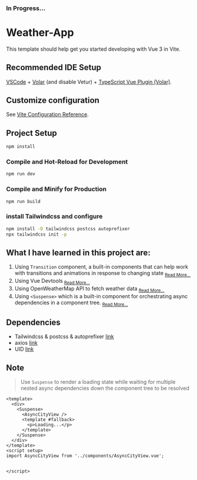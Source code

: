 ### In Progress...

# Weather-App

This template should help get you started developing with Vue 3 in Vite.

## Recommended IDE Setup

[VSCode](https://code.visualstudio.com/) + [Volar](https://marketplace.visualstudio.com/items?itemName=Vue.volar) (and disable Vetur) + [TypeScript Vue Plugin (Volar)](https://marketplace.visualstudio.com/items?itemName=Vue.vscode-typescript-vue-plugin).

## Customize configuration

See [Vite Configuration Reference](https://vitejs.dev/config/).

## Project Setup

```sh
npm install
```

### Compile and Hot-Reload for Development

```sh
npm run dev
```

### Compile and Minify for Production

```sh
npm run build
```


### install Tailwindcss and configure 
```sh
npm install -D tailwindcss postcss autoprefixer
npx tailwindcss init -p
```

## What I have learned in this project are:

  1. Using `Transition` component, a built-in components that can help work with transitions and animations in response to changing state <sub>[Read More...](https://vuejs.org/guide/built-ins/transition.html)</sub>
  2. Using Vue Devtools <sub>[Read More...](https://chrome.google.com/webstore/detail/vuejs-devtools/nhdogjmejiglipccpnnnanhbledajbpd?hl=en)</sub>
  3. Using OpenWeatherMap API to fetch weather data <sub>[Read More...](https://openweathermap.org/api/one-call-3)</sub>
  4. Using `<Suspense>` which is a built-in component for orchestrating async dependencies in a component tree. <sub>[Read More...](https://vuejs.org/guide/built-ins/suspense.html)</sub>

## Dependencies
  - Tailwindcss & postcss & autoprefixer [link](https://tailwindcss.com/docs/installation/using-postcss)
  - axios [link](https://www.npmjs.com/package/axios)
  - UID [link](https://www.npmjs.com/package/uid)


  ## Note

> Use `Suspense` to render a loading state while waiting for multiple nested async dependencies down the component tree to be resolved

```vue
<template>
  <div>
    <Suspense>
      <AsyncCityView />
      <template #fallback>
        <p>Loading...</p>
      </template>
    </Suspense>
  </div>
</template>
<script setup>
import AsyncCityView from '../components/AsyncCityView.vue';


</script>
```